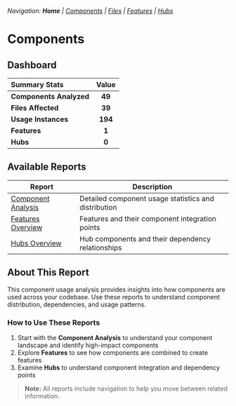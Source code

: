 
*Navigation: **Home** | [Components](components.md) | [Files](files.md) | [Features](features.md) | [Hubs](hubs.md)*


# Components

## Dashboard

| **Summary Stats** | **Value** |
|:---------------------|:------------:|
| **Components Analyzed** | **49** |
| **Files Affected** | **39** |
| **Usage Instances** | **194** |
| **Features** | **1** |
| **Hubs** | **0** |

## Available Reports

| Report | Description |
|--------|-------------|
| [Component Analysis](components.md) | Detailed component usage statistics and distribution |
| [Features Overview](features.md) | Features and their component integration points |
| [Hubs Overview](hubs.md) | Hub components and their dependency relationships |

## About This Report

This component usage analysis provides insights into how components are used across your codebase.
Use these reports to understand component distribution, dependencies, and usage patterns.

### How to Use These Reports

1. Start with the **Component Analysis** to understand your component landscape and identify high-impact components
2. Explore **Features** to see how components are combined to create features
3. Examine **Hubs** to understand component integration and dependency points

> **Note:** All reports include navigation to help you move between related information.
